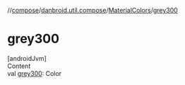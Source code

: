 //[compose](../../../index.md)/[danbroid.util.compose](../index.md)/[MaterialColors](index.md)/[grey300](grey300.md)



# grey300  
[androidJvm]  
Content  
val [grey300](grey300.md): Color  




